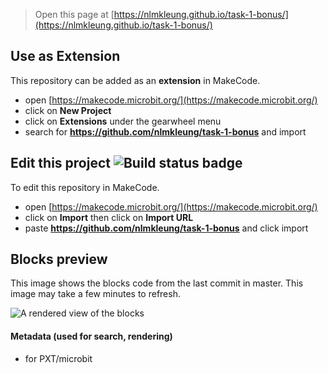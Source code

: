 
> Open this page at [https://nlmkleung.github.io/task-1-bonus/](https://nlmkleung.github.io/task-1-bonus/)

## Use as Extension

This repository can be added as an **extension** in MakeCode.

* open [https://makecode.microbit.org/](https://makecode.microbit.org/)
* click on **New Project**
* click on **Extensions** under the gearwheel menu
* search for **https://github.com/nlmkleung/task-1-bonus** and import

## Edit this project ![Build status badge](https://github.com/nlmkleung/task-1-bonus/workflows/MakeCode/badge.svg)

To edit this repository in MakeCode.

* open [https://makecode.microbit.org/](https://makecode.microbit.org/)
* click on **Import** then click on **Import URL**
* paste **https://github.com/nlmkleung/task-1-bonus** and click import

## Blocks preview

This image shows the blocks code from the last commit in master.
This image may take a few minutes to refresh.

![A rendered view of the blocks](https://github.com/nlmkleung/task-1-bonus/raw/master/.github/makecode/blocks.png)

#### Metadata (used for search, rendering)

* for PXT/microbit
<script src="https://makecode.com/gh-pages-embed.js"></script><script>makeCodeRender("{{ site.makecode.home_url }}", "{{ site.github.owner_name }}/{{ site.github.repository_name }}");</script>

